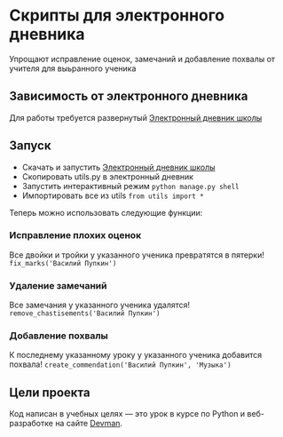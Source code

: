 # Скрипты для электронного дневника

Упрощают исправление оценок, замечаний и добавление похвалы от учителя для выьранного ученика

## Зависимость от электронного дневника

Для работы требуется развернутый [Электронный дневник школы](https://github.com/devmanorg/e-diary)

## Запуск

- Скачать и запустить [Электронный дневник школы](https://github.com/devmanorg/e-diary)
- Скопировать utils.py в электронный дневник
- Запустить интерактивный режим
`python manage.py shell`
- Импортировать все из utils 
`from utils import *`

Теперь можно использовать следующие функции:

### Исправление плохих оценок
Все двойки и тройки у указанного ученика превратятся в пятерки!
`fix_marks('Василий Пупкин')`

### Удаление замечаний
Все замечания у указанного ученика удалятся!
`remove_chastisements('Василий Пупкин')`

### Добавление похвалы
К последнему указанному уроку у указанного ученика добавится похвала!
`create_commendation('Василий Пупкин', 'Музыка')`

## Цели проекта

Код написан в учебных целях — это урок в курсе по Python и веб-разработке на сайте [Devman](https://dvmn.org).
